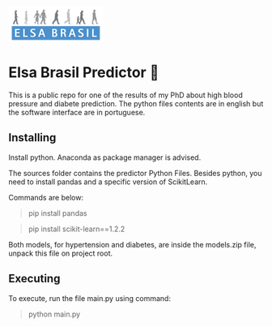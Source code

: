 ![stack Overflow](https://raw.githubusercontent.com/murilofreire777/elsabrasilpreditor/master/sources/elsa.png)

# Elsa Brasil Predictor  📝  
This is a public repo for one of the results of my PhD about high blood pressure and diabete prediction.
The python files contents are in english but the software interface are in portuguese.

## Installing 
Install python. Anaconda as package manager is advised.

The sources folder contains the predictor Python Files. Besides python, you need to install pandas and a specific version of ScikitLearn.

Commands are below:

> pip install pandas

> pip install scikit-learn==1.2.2

Both models, for hypertension and diabetes, are inside the models.zip file, unpack this file on project root.

## Executing

To execute, run the file main.py using command:

> python main.py



